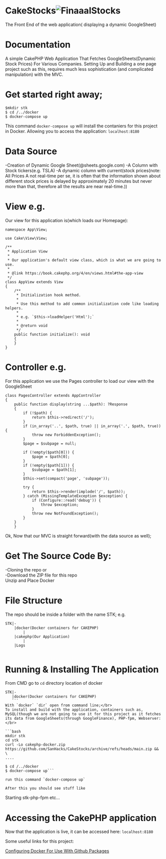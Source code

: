 
# CakeStocks![FinaaalStocks](https://user-images.githubusercontent.com/13138647/193402071-0ec198f7-1bfd-4de8-9be2-301b925bd447.PNG)

The Front End of the web application( displaying a dynamic GoogleSheet)
# Documentation 

A simple CakePHP Web Application That Fetches GoogleSheets(Dynamic Stock Prices) For Various Companies. Setting Up and Building a one page project such as this, requires much less sophistication (and complicated manipulation) with the MVC.

# Get started right away; 
```
$mkdir stk
$ cd /../docker
$ docker-compose up
```
This command `docker-compose up` will install the contaniers for this project in Docker.
Allowing you to access the application: `localhost:8180` 


# Data Source

-Creation of Dynamic Google Sheet(@sheets.google.com)
-A Column with Stock tickers(e.g. TSLA)
-A dynamic column with current(stock prices(note: All Prices A not real-time per se, it is often that the information shown about different stock prices is delayed by approximately 20 minutes but never more than that, therefore all the results are near real-time.))

# View e.g.
Our view for this application is(which loads our Homepage):
```
namespace App\View;

use Cake\View\View;

/**
 * Application View
 *
 * Our application's default view class, which is what we are going to use.
 *
 * @link https://book.cakephp.org/4/en/views.html#the-app-view
 */
class AppView extends View
{
    /**
     * Initialization hook method.
     *
     * Use this method to add common initialization code like loading helpers.
     *
     * e.g. `$this->loadHelper('Html');`
     *
     * @return void
     */
    public function initialize(): void
    {
    }
}

```
# Controller e.g.
For this application we use the Pages controller to load our view with the GoogleSheet

```
class PagesController extends AppController
{
    public function display(string ...$path): ?Response
    {
        if (!$path) {
            return $this->redirect('/');
        }
        if (in_array('..', $path, true) || in_array('.', $path, true)) {
            throw new ForbiddenException();
        }
        $page = $subpage = null;

        if (!empty($path[0])) {
            $page = $path[0];
        }
        if (!empty($path[1])) {
            $subpage = $path[1];
        }
        $this->set(compact('page', 'subpage'));

        try {
            return $this->render(implode('/', $path));
        } catch (MissingTemplateException $exception) {
            if (Configure::read('debug')) {
                throw $exception;
            }
            throw new NotFoundException();
        }
    }
	}
```

Ok, Now that our MVC is straight forward(with the data source as well); </br>

# Get The Source Code By:

-Cloning the repo or</br>
-Download the ZIP file for this repo</br>
Unzip and Place Docker </br>

# File Structure

The repo should be inside a folder with the name STK;
e.g.
```
STK|-
	|docker(Docker containers for CAKEPHP)
		|
	|cakephp(Our Application)
		|
	|Logs
	
```
# Running & Installing The Application
 From CMD go to `cd` directory location of docker  
 ```
 STK|-
	|docker(Docker containers for CAKEPHP)
	```
With `docker` `dir` open from command line;</br>
To install and build with the application, containers such as, MySQL(though we are not going to use it for this project as it fetches its data from GoogleSheets(through GoogleFinance), PHP-fpm, Webserver:</br>

```bash
mkdir stk
cd stk
curl -Lo cakephp-docker.zip https://github.com/SanHacks/CakeStocks/archive/refs/heads/main.zip && \
....
```
```
$ cd /../docker
$ docker-compose up```

run this command `docker-compose up`

After this you should see stuff like

```
Starting stk-php-fpm
etc...


# Accessing the CakePHP application
Now that the application is live, it can be accessed here: `localhost:8180` 
	

Some useful links for this project: <a href="https://docs.github.com/en/free-pro-team@latest/packages/using-github-packages-with-your-projects-ecosystem/configuring-docker-for-use-with-github-packages"><p>Configuring Docker For Use With Github Packages</p></a>
